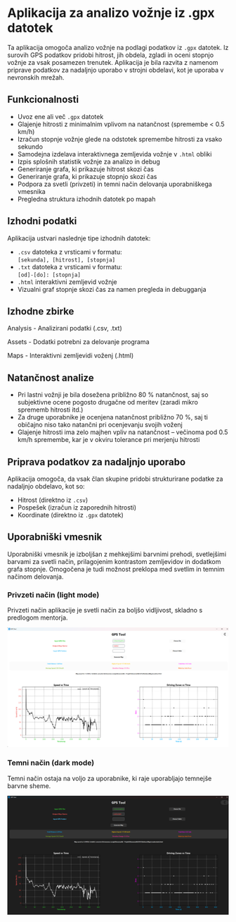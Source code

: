 # Aplikacija za analizo vožnje iz .gpx datotek

Ta aplikacija omogoča analizo vožnje na podlagi podatkov iz `.gpx` datotek. Iz surovih GPS podatkov pridobi hitrost, jih obdela, zgladi in oceni stopnjo vožnje za vsak posamezen trenutek. Aplikacija je bila razvita z namenom priprave podatkov za nadaljnjo uporabo v strojni obdelavi, kot je uporaba v nevronskih mrežah.

## Funkcionalnosti

- Uvoz ene ali več `.gpx` datotek
- Glajenje hitrosti z minimalnim vplivom na natančnost (spremembe < 0.5 km/h)
- Izračun stopnje vožnje glede na odstotek spremembe hitrosti za vsako sekundo
- Samodejna izdelava interaktivnega zemljevida vožnje v `.html` obliki
- Izpis splošnih statistik vožnje za analizo in debug
- Generiranje grafa, ki prikazuje hitrost skozi čas
- Generiranje grafa, ki prikazuje stopnjo skozi čas
- Podpora za svetli (privzeti) in temni način delovanja uporabniškega vmesnika
- Pregledna struktura izhodnih datotek po mapah

## Izhodni podatki

Aplikacija ustvari naslednje tipe izhodnih datotek:

- `.csv` datoteka z vrsticami v formatu:  
  `[sekunda], [hitrost], [stopnja]`
- `.txt` datoteka z vrsticami v formatu:  
  `[od]-[do]: [stopnja]`
- `.html` interaktivni zemljevid vožnje
- Vizualni graf stopnje skozi čas za namen pregleda in debugganja

## Izhodne zbirke

Analysis - Analizirani podatki (.csv, .txt)

Assets - Dodatki potrebni za delovanje programa

Maps - Interaktivni zemljevidi voženj (.html)

## Natančnost analize

- Pri lastni vožnji je bila dosežena približno 80 % natančnost, saj so subjektivne ocene pogosto drugačne od meritev (zaradi mikro sprememb hitrosti itd.)
- Za druge uporabnike je ocenjena natančnost približno 70 %, saj ti običajno niso tako natančni pri ocenjevanju svojih voženj
- Glajenje hitrosti ima zelo majhen vpliv na natančnost – večinoma pod 0.5 km/h spremembe, kar je v okviru tolerance pri merjenju hitrosti

## Priprava podatkov za nadaljnjo uporabo

Aplikacija omogoča, da vsak član skupine pridobi strukturirane podatke za nadaljnjo obdelavo, kot so:

- Hitrost (direktno iz `.csv`)
- Pospešek (izračun iz zaporednih hitrosti)
- Koordinate (direktno iz `.gpx` datotek)

## Uporabniški vmesnik

Uporabniški vmesnik je izboljšan z mehkejšimi barvnimi prehodi, svetlejšimi barvami za svetli način, prilagojenim kontrastom zemljevidov in dodatkom grafa stopnje. Omogočena je tudi možnost preklopa med svetlim in temnim načinom delovanja.

### Privzeti način (light mode)

Privzeti način aplikacije je svetli način za boljšo vidljivost, skladno s predlogom mentorja.

![Zaslonski posnetek aplikacije v privzetem načinu](program.png)

### Temni način (dark mode)

Temni način ostaja na voljo za uporabnike, ki raje uporabljajo temnejše barvne sheme.

![Zaslonski posnetek aplikacije v temnem načinu](programdark.png)
